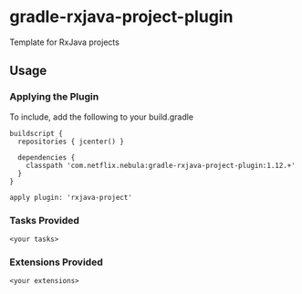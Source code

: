 gradle-rxjava-project-plugin
==============

Template for RxJava projects

## Usage

### Applying the Plugin

To include, add the following to your build.gradle

    buildscript {
      repositories { jcenter() }

      dependencies {
        classpath 'com.netflix.nebula:gradle-rxjava-project-plugin:1.12.+'
      }
    }

    apply plugin: 'rxjava-project'

### Tasks Provided

`<your tasks>`

### Extensions Provided

`<your extensions>`
